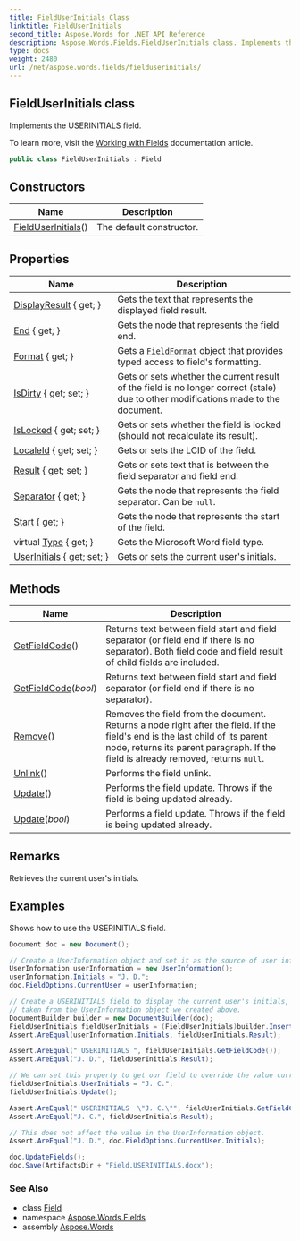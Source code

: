```yaml
---
title: FieldUserInitials Class
linktitle: FieldUserInitials
second_title: Aspose.Words for .NET API Reference
description: Aspose.Words.Fields.FieldUserInitials class. Implements the USERINITIALS field in C#.
type: docs
weight: 2480
url: /net/aspose.words.fields/fielduserinitials/
---
```

## FieldUserInitials class

Implements the USERINITIALS field.

To learn more, visit the [Working with Fields](https://docs.aspose.com/words/net/working-with-fields/) documentation article.

```csharp
public class FieldUserInitials : Field
```

## Constructors

| Name | Description |
| --- | --- |
| [FieldUserInitials](fielduserinitials/)() | The default constructor. |

## Properties

| Name | Description |
| --- | --- |
| [DisplayResult](../../aspose.words.fields/field/displayresult/) { get; } | Gets the text that represents the displayed field result. |
| [End](../../aspose.words.fields/field/end/) { get; } | Gets the node that represents the field end. |
| [Format](../../aspose.words.fields/field/format/) { get; } | Gets a [`FieldFormat`](../fieldformat/) object that provides typed access to field's formatting. |
| [IsDirty](../../aspose.words.fields/field/isdirty/) { get; set; } | Gets or sets whether the current result of the field is no longer correct (stale) due to other modifications made to the document. |
| [IsLocked](../../aspose.words.fields/field/islocked/) { get; set; } | Gets or sets whether the field is locked (should not recalculate its result). |
| [LocaleId](../../aspose.words.fields/field/localeid/) { get; set; } | Gets or sets the LCID of the field. |
| [Result](../../aspose.words.fields/field/result/) { get; set; } | Gets or sets text that is between the field separator and field end. |
| [Separator](../../aspose.words.fields/field/separator/) { get; } | Gets the node that represents the field separator. Can be `null`. |
| [Start](../../aspose.words.fields/field/start/) { get; } | Gets the node that represents the start of the field. |
| virtual [Type](../../aspose.words.fields/field/type/) { get; } | Gets the Microsoft Word field type. |
| [UserInitials](../../aspose.words.fields/fielduserinitials/userinitials/) { get; set; } | Gets or sets the current user's initials. |

## Methods

| Name | Description |
| --- | --- |
| [GetFieldCode](../../aspose.words.fields/field/getfieldcode/)() | Returns text between field start and field separator (or field end if there is no separator). Both field code and field result of child fields are included. |
| [GetFieldCode](../../aspose.words.fields/field/getfieldcode/)(*bool*) | Returns text between field start and field separator (or field end if there is no separator). |
| [Remove](../../aspose.words.fields/field/remove/)() | Removes the field from the document. Returns a node right after the field. If the field's end is the last child of its parent node, returns its parent paragraph. If the field is already removed, returns `null`. |
| [Unlink](../../aspose.words.fields/field/unlink/)() | Performs the field unlink. |
| [Update](../../aspose.words.fields/field/update/)() | Performs the field update. Throws if the field is being updated already. |
| [Update](../../aspose.words.fields/field/update/)(*bool*) | Performs a field update. Throws if the field is being updated already. |

## Remarks

Retrieves the current user's initials.

## Examples

Shows how to use the USERINITIALS field.

```csharp
Document doc = new Document();

// Create a UserInformation object and set it as the source of user information for any fields that we create.
UserInformation userInformation = new UserInformation();
userInformation.Initials = "J. D.";
doc.FieldOptions.CurrentUser = userInformation;

// Create a USERINITIALS field to display the current user's initials,
// taken from the UserInformation object we created above.
DocumentBuilder builder = new DocumentBuilder(doc);
FieldUserInitials fieldUserInitials = (FieldUserInitials)builder.InsertField(FieldType.FieldUserInitials, true);
Assert.AreEqual(userInformation.Initials, fieldUserInitials.Result);

Assert.AreEqual(" USERINITIALS ", fieldUserInitials.GetFieldCode());
Assert.AreEqual("J. D.", fieldUserInitials.Result);

// We can set this property to get our field to override the value currently stored in the UserInformation object. 
fieldUserInitials.UserInitials = "J. C.";
fieldUserInitials.Update();

Assert.AreEqual(" USERINITIALS  \"J. C.\"", fieldUserInitials.GetFieldCode());
Assert.AreEqual("J. C.", fieldUserInitials.Result);

// This does not affect the value in the UserInformation object.
Assert.AreEqual("J. D.", doc.FieldOptions.CurrentUser.Initials);

doc.UpdateFields();
doc.Save(ArtifactsDir + "Field.USERINITIALS.docx");
```

### See Also

* class [Field](../field/)
* namespace [Aspose.Words.Fields](../../aspose.words.fields/)
* assembly [Aspose.Words](../../)
